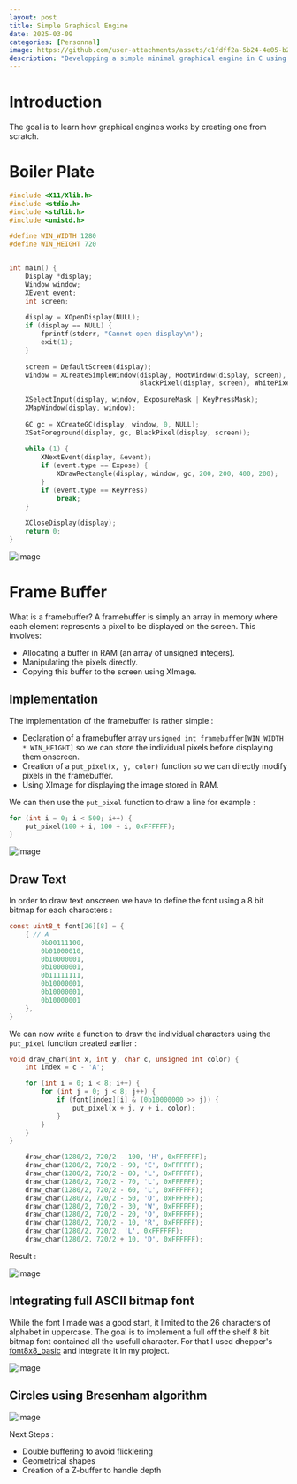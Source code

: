 ```yaml
---
layout: post
title: Simple Graphical Engine
date: 2025-03-09
categories: [Personnal]
image: https://github.com/user-attachments/assets/c1fdff2a-5b24-4e05-b2a4-176d6f3d0826
description: "Developping a simple minimal graphical engine in C using Xlib."
---
```


# Introduction

The goal is to learn how graphical engines works by creating one from scratch.

# Boiler Plate

```c
#include <X11/Xlib.h>
#include <stdio.h>
#include <stdlib.h>
#include <unistd.h>

#define WIN_WIDTH 1280
#define WIN_HEIGHT 720


int main() {
    Display *display;
    Window window;
    XEvent event;
    int screen;
    
    display = XOpenDisplay(NULL);
    if (display == NULL) {
        fprintf(stderr, "Cannot open display\n");
        exit(1);
    }
    
    screen = DefaultScreen(display);
    window = XCreateSimpleWindow(display, RootWindow(display, screen), 10, 10, WIN_WIDTH, WIN_HEIGHT, 1,
                                 BlackPixel(display, screen), WhitePixel(display, screen));
    
    XSelectInput(display, window, ExposureMask | KeyPressMask);
    XMapWindow(display, window);
    
    GC gc = XCreateGC(display, window, 0, NULL);
    XSetForeground(display, gc, BlackPixel(display, screen));
    
    while (1) {
        XNextEvent(display, &event);
        if (event.type == Expose) {
            XDrawRectangle(display, window, gc, 200, 200, 400, 200);
        }
        if (event.type == KeyPress)
            break;
    }
    
    XCloseDisplay(display);
    return 0;
}
```

![image](https://github.com/user-attachments/assets/aa751b9c-83be-4e9f-b51b-dfd0defba962)


# Frame Buffer

What is a framebuffer? A framebuffer is simply an array in memory where each element represents a pixel to be displayed on the screen. This involves:
- Allocating a buffer in RAM (an array of unsigned integers).
- Manipulating the pixels directly.
- Copying this buffer to the screen using XImage.

## Implementation

The implementation of the framebuffer is rather simple :
- Declaration of a framebuffer array `unsigned int framebuffer[WIN_WIDTH * WIN_HEIGHT]` so we can store the individual pixels before displaying them onscreen.
- Creation of a `put_pixel(x, y, color)` function so we can directly modify pixels in the framebuffer.
- Using XImage for displaying the image stored in RAM.

We can then use the `put_pixel` function to draw a line for example :

```c
for (int i = 0; i < 500; i++) {
    put_pixel(100 + i, 100 + i, 0xFFFFFF);
}
```

![image](https://github.com/user-attachments/assets/4afc9794-d975-45a4-81b5-cc1883c4500e)


## Draw Text

In order to draw text onscreen we have to define the font using a 8 bit bitmap for each characters :

```c
const uint8_t font[26][8] = {
    { // A
        0b00111100,
        0b01000010,
        0b10000001,
        0b10000001,
        0b11111111,
        0b10000001,
        0b10000001,
        0b10000001
    },
}
```

We can now write a function to draw the individual characters using the `put_pixel` function created earlier :

```c
void draw_char(int x, int y, char c, unsigned int color) {
    int index = c - 'A'; 

    for (int i = 0; i < 8; i++) {
        for (int j = 0; j < 8; j++) {
            if (font[index][i] & (0b10000000 >> j)) {
                put_pixel(x + j, y + i, color);
            }
        }
    }
}
```

```c
    draw_char(1280/2, 720/2 - 100, 'H', 0xFFFFFF);
    draw_char(1280/2, 720/2 - 90, 'E', 0xFFFFFF);
    draw_char(1280/2, 720/2 - 80, 'L', 0xFFFFFF);
    draw_char(1280/2, 720/2 - 70, 'L', 0xFFFFFF);
    draw_char(1280/2, 720/2 - 60, 'L', 0xFFFFFF);
    draw_char(1280/2, 720/2 - 50, 'O', 0xFFFFFF);
    draw_char(1280/2, 720/2 - 30, 'W', 0xFFFFFF);
    draw_char(1280/2, 720/2 - 20, 'O', 0xFFFFFF);
    draw_char(1280/2, 720/2 - 10, 'R', 0xFFFFFF);
    draw_char(1280/2, 720/2, 'L', 0xFFFFFF);
    draw_char(1280/2, 720/2 + 10, 'D', 0xFFFFFF);
```

Result :

![image](https://github.com/user-attachments/assets/16c134a4-87ca-4a77-841f-bdc68416fbf4)

## Integrating full ASCII bitmap font

While the font I made was a good start, it  limited to the 26 characters of alphabet in uppercase. The goal is to implement a full off the shelf  8 bit bitmap font contained all the usefull character. For that I used dhepper's [font8x8_basic](https://github.com/dhepper/font8x8/blob/master/font8x8_basic.h) and integrate it in my project.

![image](https://github.com/user-attachments/assets/2b60900c-bc02-4b02-afc7-be2e6e0cdccd)

## Circles using Bresenham algorithm



![image](https://github.com/user-attachments/assets/91a0c2fa-4f6d-4cb1-bc8e-0078d84330c1)



Next Steps :
- Double buffering to avoid flicklering
- Geometrical shapes
- Creation of a Z-buffer to handle depth

